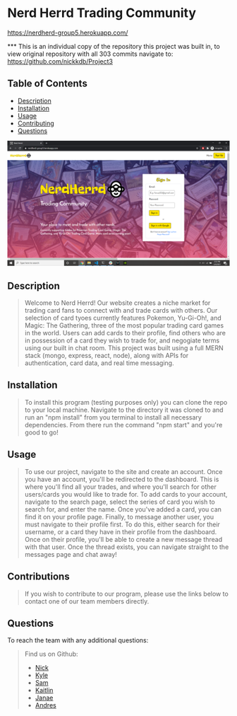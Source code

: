  # Nerd Herrd Trading Community

https://nerdherd-group5.herokuapp.com/

*** This is an individual copy of the repository this project was built in, to view original repository with all 303 commits navigate to: https://github.com/nickkdb/Project3
    
## Table of Contents
- [Description](#Description)
- [Installation](#Installation)
- [Usage](#Usage)
- [Contributing](#Contributing)
- [Questions](#Questions)

<img src= "./utils/screenshot.png" alt= "screenshot">

## Description
> Welcome to Nerd Herrd! Our website creates a niche market for trading card fans to connect with and trade cards with others. Our selection of card tyoes currently features Pokemon, Yu-Gi-Oh!, and Magic: The Gathering, three of the most popular trading card games in the world. Users can add cards to their profile, find others who are in possession of a card they wish to trade for, and negogiate terms using our built in chat room. This project was built using a full MERN stack (mongo, express, react, node), along with APIs for authentication, card data, and real time messaging.

## Installation
> To install this program (testing purposes only) you can clone the repo to your local machine. Navigate to the directory it was cloned to and run an "npm install" from you terminal to install all necessary dependencies. From there run the command "npm start" and you're good to go!

## Usage
> To use our project, navigate to the site and create an account. Once you have an account, you'll be redirected to the dashboard. This is where you'll find all your trades, and where you'll search for other users/cards you would like to trade for. To add cards to your account, navigate to the search page, select the series of card you wish to search for, and enter the name. Once you've added a card, you can find it on your profile page. Finally, to message another user, you must navigate to their profile first. To do this, either search for their username, or a card they have in their profile from the dashboard. Once on their profile, you'll be able to create a new message thread with that user. Once the thread exists, you can navigate straight to the messages page and chat away!

## Contributions
> If you wish to contribute to our program, please use the links below to contact one of our team members directly.

## Questions
To reach the team with any additional questions:
>
> Find us on Github:
> - [Nick](https://github.com/nickkdb)
> - [Kyle](https://github.com/kshaq777) 
> - [Sam](https://github.com/scibettas1) 
> - [Kaitlin](https://github.com/kaitlinkenney) 
> - [Janae](https://github.com/janaec) 
> - [Andres](https://github.com/apemint)  

